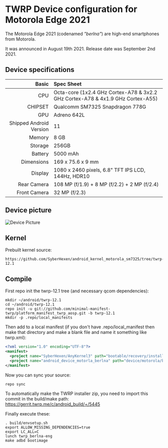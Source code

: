 # TWRP Device configuration for Motorola Edge 2021

The Motorola Edge 2021 (codenamed _"berlna"_) are high-end smartphones from Motorola.

It was announced in August 19th 2021. Release date was September 2nd 2021.

## Device specifications

Basic   | Spec Sheet
-------:|:-------------------------
CPU     | Octa-core (1x2.4 GHz Cortex-A78 & 3x2.2 GHz Cortex-A78 & 4x1.9 GHz Cortex-A55)
CHIPSET | Qualcomm SM7325 Snapdragon 778G
GPU     | Adreno 642L
Shipped Android Version | 11
Memory  | 8 GB
Storage | 256GB
Battery | 5000 mAh
Dimensions | 169 x 75.6 x 9 mm
Display | 1080 x 2460 pixels, 6.8" TFT IPS LCD, 144Hz, HDR10
Rear Camera  | 108 MP (f/1.9) + 8 MP (f/2.2) + 2 MP (f/2.4)
Front Camera | 32 MP (f/2.3)

## Device picture

![Device Picture](https://fdn2.gsmarena.com/vv/pics/motorola/motorola-edge-2021-00.jpg)

## Kernel

Prebuilt kernel source:
```
https://github.com/SyberHexen/android_kernel_motorola_sm7325/tree/twrp-12.1
```

## Compile

First repo init the twrp-12.1 tree (and necessary qcom dependencies):

```
mkdir ~/android/twrp-12.1
cd ~/android/twrp-12.1
repo init -u git://github.com/minimal-manifest-twrp/platform_manifest_twrp_aosp.git -b twrp-12.1
mkdir -p .repo/local_manifests
```

Then add to a local manifest (if you don't have .repo/local_manifest then make that directory and make a blank file and name it something like twrp.xml):

```xml
<?xml version="1.0" encoding="UTF-8"?>
<manifest>
  <project name="SyberHexen/AnyKernel3" path="bootable/recovery/installer" remote="github" revision="master+twrp"/>
  <project name="android_device_motorla_berlna" path="device/motorola/berlna" remote="github" revision="twrp-12.1"/>
</manifest>
```

Now you can sync your source:

```
repo sync
```

To automatically make the TWRP installer zip, you need to import this commit in the build/make path: https://gerrit.twrp.me/c/android_build/+/5445

Finally execute these:

```
. build/envsetup.sh
export ALLOW_MISSING_DEPENDENCIES=true
export LC_ALL=C
lunch twrp_berlna-eng
make adbd bootimage
```
